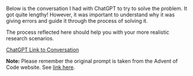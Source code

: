 Below is the conversation I had with ChatGPT to try to solve the problem. It got quite lengthy! However, it was important to understand why it was giving errors and guide it through the process of solving it.

The process reflected here should help you with your more realistic research scenarios.

[ChatGPT Link to Conversation](https://chat.openai.com/share/801eca77-32af-4c69-9191-43f4259efcf1)

**Note:** Please remember the original prompt is taken from the Advent of Code website. See [link here](https://adventofcode.com/2022/day/2).

